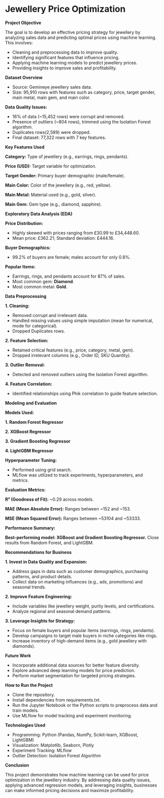 # Jewellery Price Optimization

**Project Objective**

The goal is to develop an effective pricing strategy for jewellery by analyzing sales data and predicting optimal prices using machine learning. This involves:

  * Cleaning and preprocessing data to improve quality.
  * Identifying significant features that influence pricing.
  * Applying machine learning models to predict jewellery prices.
  * Providing insights to improve sales and profitability.

**Dataset Overview**

  * Source: Gemineye jewellery sales data.
  * Size: 95,910 rows with features such as category, price, target gender, main metal, main gem, and main color.
    
**Data Quality Issues:**

  * 16% of data (~15,452 rows) were corrupt and removed.
  * Presence of outliers (~804 rows), trimmed using the Isolation Forest algorithm.
  * Duplicates rows(2,589) were dropped.
  * Final dataset: 77,322 rows with 7 key features.

**Key Features Used**

**Category:** Type of jewellery (e.g., earrings, rings, pendants).

**Price (USD):** Target variable for optimization.

**Target Gender:** Primary buyer demographic (male/female).

**Main Color:** Color of the jewellery (e.g., red, yellow).

**Main Metal:** Material used (e.g., gold, silver).

**Main Gem:** Gem type (e.g., diamond, sapphire).

**Exploratory Data Analysis (EDA)**

**Price Distribution:**

  * Highly skewed with prices ranging from £30.99 to £34,448.60.
  * Mean price: £362.21; Standard deviation: £444.16.
    
**Buyer Demographics:**

  * 99.2% of buyers are female; males account for only 0.8%.
    
**Popular Items:**

  * Earrings, rings, and pendants account for 87% of sales.
  * Most common gem: **Diamond**.
  * Most common metal: **Gold**.

**Data Preprocessing**

**1. Cleaning:**
  * Removed corrupt and irrelevant data.
  * Handled missing values using simple imputation (mean for numerical, mode for categorical).
  * Dropped Duplicates rows.
    
**2. Feature Selection:**
  * Retained critical features (e.g., price, category, metal, gem).
  * Dropped irrelevant columns (e.g., Order ID, SKU Quantity).
   
**3. Outlier Removal:**
  * Detected and removed outliers using the Isolation Forest algorithm.
    
**4. Feature Correlation:**
  * Identified relationships using Phik correlation to guide feature selection.
   
**Modeling and Evaluation**

**Models Used:**

**1. Random Forest Regressor**

**2. XGBoost Regressor**

**3. Gradient Boosting Regressor**

**4. LightGBM Regressor**
    
**Hyperparameter Tuning:**

  * Performed using grid search.
  * MLflow was utilized to track experiments, hyperparameters, and metrics.
   
**Evaluation Metrics:**

**R² (Goodness of Fit):** ~0.29 across models.

**MAE (Mean Absolute Error):** Ranges between ~152 and ~153.

**MSE (Mean Squared Error):** Ranges between ~53104 and ~53333.

**Performance Summary:**

**Best-performing model: XGBoost and Gradient Boosting Regressor.**
Close results from Random Forest, and LightGBM.

**Recommendations for Business**

**1. Invest in Data Quality and Expansion:**

  * Address gaps in data such as customer demographics, purchasing patterns, and product details.
  * Collect data on marketing influences (e.g., ads, promotions) and seasonal trends.
    
**2. Improve Feature Engineering:**

  * Include variables like jewellery weight, purity levels, and certifications.
  * Analyze regional and seasonal demand patterns.
   
**3. Leverage Insights for Strategy:**
    
  * Focus on female buyers and popular items (earrings, rings, pendants).
  * Develop campaigns to target male buyers in niche categories like rings.
  * Increase inventory of high-demand items (e.g., gold jewellery with diamonds).
    
**Future Work**

  * Incorporate additional data sources for better feature diversity.
  * Explore advanced deep learning models for price prediction.
  * Perform market segmentation for targeted pricing strategies.

**How to Run the Project**

  * Clone the repository.
  * Install dependencies from requirements.txt.
  * Run the Jupyter Notebook or the Python scripts to preprocess data and train models.
  * Use MLflow for model tracking and experiment monitoring.
    
**Technologies Used**

  * Programming: Python (Pandas, NumPy, Scikit-learn, XGBoost, LightGBM)
  * Visualization: Matplotlib, Seaborn, Plotly
  * Experiment Tracking: MLflow
  * Outlier Detection: Isolation Forest Algorithm

**Conclusion**

This project demonstrates how machine learning can be used for price optimization in the jewellery industry. By addressing data quality issues, applying advanced regression models, and leveraging insights, businesses can make informed pricing decisions and maximize profitability.

